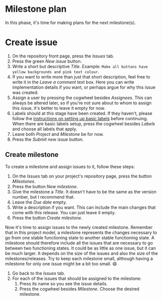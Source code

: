 # Milestone plan
In this phase, it's time for making plans for the next milestone(s).

# Create issue
1. On the repository front page, press the *Issues* tab.
1. Press the green *New issue* button.
1. Write a short but descriptive *Title*. Example: `Make all buttons have 
yellow backgrounds and pink text colour`.
1. If you want to write more than just that short description, feel free to 
write it in the *Leave a comment* text box. Here you can write implementation 
details if you want, or perhaps argue for why this issue was created.
1. Assign a user by pressing the cogwheel besides *Assignees*. This can always 
be altered later, so if you're not sure about to whom to assign this issue, 
it's better to leave it empty for now.
1. Labels should at this stage have been created. If they haven't, please 
follow the [instructions on setting up basic labels][1] before continuing. When 
there are basic labels setup, press the cogwheel besides *Labels* and choose 
all labels that apply.
1. Leave both *Project* and *Milestone* be for now.
1. Press the *Submit new issue* button.

## Create milestone
To create a milestone and assign issues to it, follow these steps:

1. On the *Issues* tab on your project's repository page, press the button 
*Milestones*.
1. Press the button *New milestone*.
1. Give the milestone a *Title*. It doesn't have to be the same as the version 
number, but I recommend that.
1. Leave the *Due date* empty.
1. Write a description if you want. This can include the main changes that come 
with this release. You can just leave it empty.
1. Press the button *Create milestone*.

Now it's time to assign issues to the newly created milestone. Remember that in 
this project model, a milestone represents the changes necessary to go from one 
stable functioning state to another stable functioning state. A milestone 
should therefore include all the issues that are necessary to go between two 
functioning states. It could be as little as one issue, but it can be much 
larger. It depends on the size of the issues and also the size of the 
milestones/releases. Try to keep each milestone small, although having a 
milestone for only one issue might be a bit too small. :smile:

1. Go back to the *Issues* tab.
1. For each of the issues that should be assigned to the milestone:
    1. Press its name so you see the issue details.
    1. Press the cogwheel besides *Milestone*. Choose the desired milestone.

[1]: repo-setup.md#setup-basic-labels